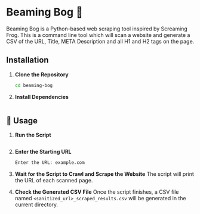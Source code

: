 # Beaming Bog 💩 

Beaming Bog is a Python-based web scraping tool inspired by Screaming Frog. This is a command line tool which will scan a website and generate a CSV of the URL, Title, META Description and all H1 and H2 tags on the page.

## Installation

1. **Clone the Repository**
   ```sh git clone https://github.com/olleepalmer/beaming-bog.git
   cd beaming-bog
   ```

2. **Install Dependencies**
   ```sh pip install requests beautifulsoup4
   ```

## :rocket: Usage

1. **Run the Script**
   ```sh python beaming_bog.py
   ```
   
2. **Enter the Starting URL**
   ```sh
   Enter the URL: example.com
   ```

3. **Wait for the Script to Crawl and Scrape the Website**
   The script will print the URL of each scanned page.

4. **Check the Generated CSV File**
   Once the script finishes, a CSV file named `<sanitized_url>_scraped_results.csv` will be generated in the current directory.


